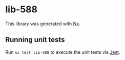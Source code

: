 # lib-588

This library was generated with [Nx](https://nx.dev).

## Running unit tests

Run `nx test lib-588` to execute the unit tests via [Jest](https://jestjs.io).
